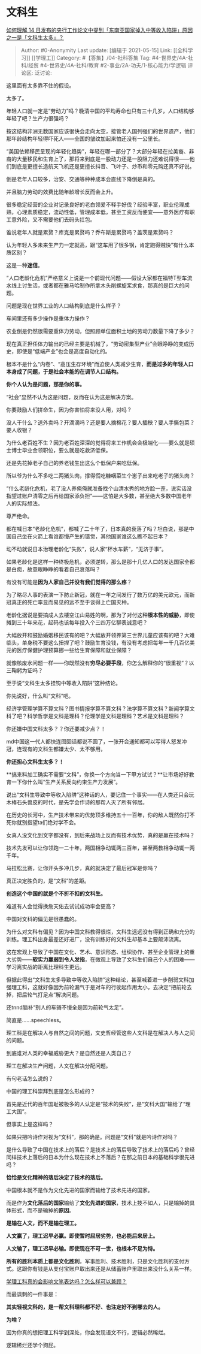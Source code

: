 # 文科生
[如何理解 14 日发布的央行工作论文中提到「东南亚国家掉入中等收入陷阱」原因之一是「文科生太多」？](https://www.zhihu.com/question/454674600/answer/1837518621)

> Author: #0-Anonymity
> Last update: [编辑于 2021-05-15]
> Link: [[全科学习]] [[学理工]]
> Category: #【答集】/04-社科答集
> Tag: #4-世界史/4A-社科/经贸 #4-世界史/4A-社科/教育 #2-事业/2A-功夫/1-核心能力/学逻辑
> 评论区:
> 泛讨论:

这里面有太多靠不住的假设。

太多了。

年轻人口就一定是“劳动力”吗？晚清中国的平均寿命也只有三十几岁，人口结构够年轻了吧？生产力很强吗？

按这结构非洲无数国家应该很快会走向太空，接管老人国列强们的世界遗产，他们那年龄结构年轻得吓死人——全国的皱纹加起来怕还没有一公里长。

“美国依赖移民呈现的年轻化趋势”，年轻在哪一部分了？大部分年轻在拉美裔、非裔的大量移民和生育上了，那将来到底是一股动力还是一股阻力还难说得很——他们到底是更擅长造航天飞机还是更擅长抖音、飞叶子、炒币和零元购还真不好说。

倒是老年人口较多，治安、交通等种种成本会直线下降倒是真的。

并且脑力劳动的效费比随年龄增长反而会上升。

很多稳定经营的企业对记录良好的老白领爱不释手好伐？经验丰富，职业伦理成熟，心理素质稳定，流动性低，管理成本低，甚至工资反而便宜——意外医疗有职工意外险，又不需要他们去码头扛包。

谁说老年人就是累赘？库克是累赘吗？乔布斯是累赘吗？盖茨是累赘吗？

认为年轻人多未来生产力一定就高，跟“这车用了很多钢，肯定跑得贼快”有什么本质区别？

这是一种**迷信**。

“人口老龄化危机”严格意义上说是一个前现代问题——假设大家都在福特T型车流水线上讨生活，或者都在雅马哈制作所拿木头削螺旋桨求食，那真的是巨大的问题。

问题是现在世界工业的人口结构到底是什么样子？

车间里还有多少操作是重体力操作？

农业倒是仍然很需要重体力劳动，但照顾单位面积土地的劳动力数量下降了多少？

现在真正担任体力输出的已经主要是机械了，“劳动密集型产业”会眼睁睁的变成历史，即使是“低端产业”也会是高度自动化的。

根本不是什么“内卷”、“高压生存环境”而迫使人类减少生育，**而是过多的年轻人口本身成了问题，于是社会本能的在调节人口结构。**

**你个人认为是问题，那是你的事。**

“社会”显然不认为这是问题，反而在认为这是解决方案。

你要鼓励人们拼命生，因为你害怕将来没人用，对吗？

没人干什么？送外卖吗？开滴滴吗？还是要人摘棉花？要人插秧？要人手撕包菜？要人收银？

为什么老百姓不生？因为老百姓深深的觉得将来工作机会会极端化——要么就是硕士博士毕业金领职位，要么就是吃救济低保。

还是先花掉老子自己的养老钱生出这么个低保户来吃低保。

所以爷为什么不多吃二两猪头肉，撑得慌吃糠咽菜生个崽子出来吃老子的猪头肉？

“什么老龄化危机，老了没人养俺俺就准备找个山清水秀的地方脸一歪，说实话没指望过账户清零之后再给国家添负担”——这怕是大多数，甚至绝大多数中国老年人的实际想法。

尊严绝命。

都在喊日本“老龄化危机”，都喊了二十年了，日本真的衰落了吗？坦白说，那是中国自己坐在火箭上看谁都慢产生的错觉，其他国家谁这么瞧不起日本？

动不动就说日本治理老龄化“失败”，说人家“杯水车薪”，“无济于事”。

如果老龄化是这样一种终极危机，必须逆转，那么是那十几亿人口的发达国家全都是白痴，故意眼睁睁的看着自己衰落吗？

有没有可能是**因为人家自己并没有我们觉得的那么疼**？

为了略尽人事的表演一下防止新冠，就在一年之间发行了数万亿的美元欧元，而新冠真正的死亡率显而易见的远不至于谈得上亡国灭种。

老龄化据说是要搞成人去楼空江山易姓的啊，那为了对付这种**根本性的威胁**，即使摊到三十年来花，起码也该每年投入个三四万亿聊表诚意吧？

大幅放开和鼓励婚姻移民该有的吧？大幅放开领养第三世界儿童应该有的吧？大难临头，单身税不要这么扭捏了吧？鼓励生育没钱，有没有考虑把每年一千几百亿美元的医疗保健护理预算挪一些给生育保障和就业保障？

就像核废水问题一样——你既然没有**穷尽必要手段**，你怎么解释你的“很重视”？以三鞠躬为证吗？

至于说“文科生太多挂钩中等收入陷阱”这种结论。

你先说好，什么叫“文科”吧。

经济学管理学算不算文科？图书情报学算不算文科？法学算不算文科？新闻学算文科了吧？科学哲学是文科是理科？伦理学是文科是理科？艺术是文科是理科？

你还嫌中国文科太多？？你还要减少点？！

md中国这一代人都快连囫囵话都说不圆了，一张开会通知都可以写得人怒发冲冠，连现有的文科生都嫌太少、太不够用，

**你还担心文科生太多？！**

**搞来料加工确实不需要“文科”，你换一个方向当一下甲方试试？**让市场好好教育一下你什么叫“生产关系反向约束生产力发展”。

说出“文科生导致中等收入陷阱”这种话的人，要记住一个事实——在人类还只会玩木棒石头兽皮的时代，是先学会作诗的那帮人灭了所有邻居。

在历史的长河中，生产技术带来的优势顶多维持五十一百年，你的敌人既然你打不死你就别指望ta们绝对学不会。

女真人没文化到文字都没有，到后来战场上反而有技术优势，真的是赢在技术吗？

技术先发可以让你领跑一二十年，两国相争动辄两三百年，甚至两教相争动辄一两千年。

马拉松比赛，让你开头多冲几步，真的就决定了最后冠军是你吗？

真正决定胜负的，是“文科”的差距。

**创造这个中国的就是个不折不扣的文科生。**

难道有人会觉得换詹天佑去试试成功率会更高？

中国对文科的偏见是很愚蠢的。

为什么对文科有偏见？因为中国文科教得很烂，文科生远远没有得到正确和充分的训练。理工科出身最差还好进厂，没有训练好的文科生却基本上要颠沛流离。

这在宏观上导致了中国在文化、艺术、意识形态、组织协作、甚至企业管理上的重大劣势——**软实力羸弱到令人发指**，在微观上导致了文科生们自己个人的困难——学习离实战的距离比理科生更远。

但据此得出“文科生太多导致中等收入陷阱”这种结论，甚至喊着进一步削弱文科加强理工科，这就好像因为前轮漏气于是对车的行驶起作用太小，去决定“把前轮去掉，把后轮气打足点”解决问题。

还tnnd脑补“别人的车骑不慢全是因为前轮气太足”。

简直是……speechless。

理工科是在解决人与自然之间的问题，文史哲经管这些人文科是在解决人与人之间的问题。

到底谁对人类的幸福威胁更大？是自然还是人类自己？

理工在解决生产问题，人文在解决分配问题。

有句老话怎么说的？

中国的理工科崇拜到底是怎么形成的？

首先是近代的百年国耻被极多的人认定是“技术的失败”，是“文科大国”输给了“理工大国”。

但事实上是这样吗？

如果只把吟诗作对视为“文科”，那的确是。问题是“文科”就是吟诗作对吗？

是什么导致了中国在技术上的落后？是技术上的落后导致了技术上的落后吗？曾经同样技术上落后的日本为什么现在技术上不落后？在那之前日本的基础科学很先进吗？

**恰恰是文化精神的落后决定了技术的落后。**

中国根本就不是作为文化先进的国家而输给了技术先进的国家。

而是作为**文化落后的国家**输给了**文化先进的国家**，技术上技不如人，只是输掉的具体形式，而不是输掉的**原因**。

**是输在人文，而不是输在理工。**

**人文赢了，理工迟早必赢。即使暂时屈居劣势，也必能后来居上。**

**人文输了，理工迟早必输。即使现在不可一世，也根本不足为恃。**

**所有的胜利本质上都是文化胜利**，军事胜利、技术胜利，只是文化胜利的支付方式。这跟你有钱是从支付宝账户取出来还是从储蓄账户里取出来没什么关系一样。

[学理工科真的会影响文笔表达吗？怎么样可以兼顾？](https://www.zhihu.com/question/27805107/answer/553139504)

而最讽刺的一件事是：

**其实轻视文科的，是一帮文科理科都不好、也注定好不到哪去的人。**

**为啥？**

因为你真的想把理工科学到深处，你会发现语文不行，逻辑必然稀烂。

逻辑稀烂还学个狗屁。
